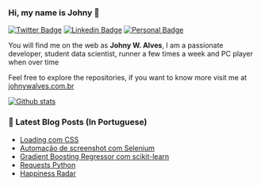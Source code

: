 ### Hi, my name is Johny :wave:

[![Twitter Badge](https://img.shields.io/badge/-Twitter-ed34a2?style=flat-square&labelColor=ed34a2&logo=twitter&logoColor=white&link=https://twitter.com/johnywalves)](https://twitter.com/johnywalves)
[![Linkedin Badge](https://img.shields.io/badge/-LinkedIn-ed34a2?style=flat-square&logo=Linkedin&logoColor=white&link=https://www.linkedin.com/in/johnywalves)](https://www.linkedin.com/in/johnywalves)
[![Personal Badge](https://img.shields.io/badge/-johnywalves.com.br-ed34a2?style=flat-square&logo=Gatsby&logoColor=white&link=https://www.johnywalves.com.br)](https://www.johnywalves.com.br)

You will find me on the web as **Johny W. Alves**, I am a passionate developer, student data scientist, runner a few times a week and PC player when over time

Feel free to explore the repositories, if you want to know more visit me at [johnywalves.com.br](https://johnywalves.com.br/)

[![Github stats](https://github-readme-stats.vercel.app/api?username=johnywalves&count_private=true&hide=issues&show_icons=true&theme=graywhite&title_color=ed34a2)](https://github.com/johnywalves)

### 📕 Latest Blog Posts (In Portuguese)

<!-- BLOG:START -->
- [Loading com CSS](https://www.johnywalves.com.br/loading-com-css/)
- [Automação de screenshot com Selenium](https://www.johnywalves.com.br/selenium-screenshot/)
- [Gradient Boosting Regressor com scikit-learn](https://www.johnywalves.com.br/gbr-sklearn/)
- [Requests Python](https://www.johnywalves.com.br/requests-python/)
- [Happiness Radar](https://www.johnywalves.com.br/happiness-radar/)
<!-- BLOG:END -->

<!--
**johnywalves/johnywalves** is a ✨ _special_ ✨ repository because its `README.md` (this file) appears on your GitHub profile.

Here are some ideas to get you started:

- 🔭 I’m currently working on ...
- 🌱 I’m currently learning ...
- 👯 I’m looking to collaborate on ...
- 🤔 I’m looking for help with ...
- 💬 Ask me about ...
- 📫 How to reach me: ...
- 😄 Pronouns: ...
- ⚡ Fun fact: ...

[![Top Langs](https://github-readme-stats.vercel.app/api/top-langs/?username=johnywalves&layout=compact&title_color=ed34a2)](https://github.com/johnywalves)
-->
